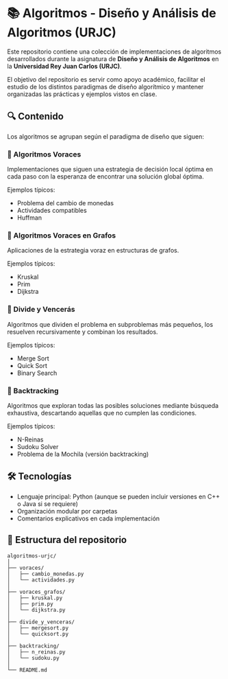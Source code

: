 # 📚 Algoritmos - Diseño y Análisis de Algoritmos (URJC)

Este repositorio contiene una colección de implementaciones de algoritmos desarrollados durante la asignatura de **Diseño y Análisis de Algoritmos** en la **Universidad Rey Juan Carlos (URJC)**.

El objetivo del repositorio es servir como apoyo académico, facilitar el estudio de los distintos paradigmas de diseño algorítmico y mantener organizadas las prácticas y ejemplos vistos en clase.

## 🔍 Contenido

Los algoritmos se agrupan según el paradigma de diseño que siguen:

### 🔸 Algoritmos Voraces
Implementaciones que siguen una estrategia de decisión local óptima en cada paso con la esperanza de encontrar una solución global óptima.

Ejemplos típicos:
- Problema del cambio de monedas
- Actividades compatibles
- Huffman

### 🔸 Algoritmos Voraces en Grafos
Aplicaciones de la estrategia voraz en estructuras de grafos.

Ejemplos típicos:
- Kruskal
- Prim
- Dijkstra

### 🔸 Divide y Vencerás
Algoritmos que dividen el problema en subproblemas más pequeños, los resuelven recursivamente y combinan los resultados.

Ejemplos típicos:
- Merge Sort
- Quick Sort
- Binary Search

### 🔸 Backtracking
Algoritmos que exploran todas las posibles soluciones mediante búsqueda exhaustiva, descartando aquellas que no cumplen las condiciones.

Ejemplos típicos:
- N-Reinas
- Sudoku Solver
- Problema de la Mochila (versión backtracking)

## 🛠️ Tecnologías
- Lenguaje principal: Python (aunque se pueden incluir versiones en C++ o Java si se requiere)
- Organización modular por carpetas
- Comentarios explicativos en cada implementación

## 📁 Estructura del repositorio

```plaintext
algoritmos-urjc/
│
├── voraces/
│   ├── cambio_monedas.py
│   └── actividades.py
│
├── voraces_grafos/
│   ├── kruskal.py
│   ├── prim.py
│   └── dijkstra.py
│
├── divide_y_venceras/
│   ├── mergesort.py
│   └── quicksort.py
│
├── backtracking/
│   ├── n_reinas.py
│   └── sudoku.py
│
└── README.md
